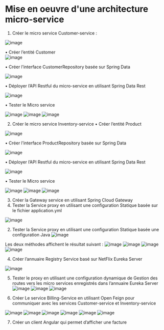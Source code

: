 # Mise en oeuvre d'une architecture micro-service
1. Créer le micro service Customer-service :

![image](https://github.com/KhalidMHASNI/Mise-en-oeuvre-d-une-architecture-micro-service/assets/82038554/2d0dc2aa-66b9-4b01-94d7-961357e3dee4)

• Créer l’entité Customer<br>
![image](https://github.com/KhalidMHASNI/Mise-en-oeuvre-d-une-architecture-micro-service/assets/82038554/b682cb6b-7d3e-46e7-a95b-2efe51b0d684)

• Créer l’interface CustomerRepository basée sur Spring Data 

![image](https://github.com/KhalidMHASNI/Mise-en-oeuvre-d-une-architecture-micro-service/assets/82038554/256aeff6-e356-47c8-b96c-62ba881cec60)

• Déployer l’API Restful du micro-service en utilisant Spring Data Rest 

![image](https://github.com/KhalidMHASNI/Mise-en-oeuvre-d-une-architecture-micro-service/assets/82038554/ac2639ca-b4fc-4aa2-a5db-1981c593e9a7)

• Tester le Micro service

![image](https://github.com/KhalidMHASNI/Mise-en-oeuvre-d-une-architecture-micro-service/assets/82038554/aa7a26ea-9479-43bc-9e5b-2b60e84cdc4e)
![image](https://github.com/KhalidMHASNI/Mise-en-oeuvre-d-une-architecture-micro-service/assets/82038554/ac1c1b7f-c3a9-4edf-bfa3-ef2cec932e7c)
![image](https://github.com/KhalidMHASNI/Mise-en-oeuvre-d-une-architecture-micro-service/assets/82038554/1c6318c7-195f-44e2-967f-9ae97635b5c0)

2. Créer le micro service Inventory-service 
• Créer l’entité Product 

![image](https://github.com/KhalidMHASNI/Mise-en-oeuvre-d-une-architecture-micro-service/assets/82038554/70154679-1f50-4086-93fa-26d2e5dd12a2)

• Créer l’interface ProductRepository basée sur Spring Data 

![image](https://github.com/KhalidMHASNI/Mise-en-oeuvre-d-une-architecture-micro-service/assets/82038554/8be1578c-e908-463c-9669-8a04e8409053)

• Déployer l’API Restful du micro-service en utilisant Spring Data Rest 

![image](https://github.com/KhalidMHASNI/Mise-en-oeuvre-d-une-architecture-micro-service/assets/82038554/1bb86559-642b-4ce2-8c6c-f65bf353208e)

• Tester le Micro service

![image](https://github.com/KhalidMHASNI/Mise-en-oeuvre-d-une-architecture-micro-service/assets/82038554/59fb2d66-367e-40f6-a136-1728998a6d76)
![image](https://github.com/KhalidMHASNI/Mise-en-oeuvre-d-une-architecture-micro-service/assets/82038554/eb9ab3ad-0712-467a-946b-464010f777d2)
![image](https://github.com/KhalidMHASNI/Mise-en-oeuvre-d-une-architecture-micro-service/assets/82038554/ec9ce931-20ca-4256-8ab8-ee8f5e7d3c95)

3. Créer la Gateway service en utilisant Spring Cloud Gateway
1. Tester la Service proxy en utilisant une configuration Statique basée sur le fichier application.yml

![image](https://github.com/KhalidMHASNI/Mise-en-oeuvre-d-une-architecture-micro-service/assets/82038554/2ed3da7c-f3d5-4b17-b5db-35d26070196a)

2. Tester la Service proxy en utilisant une configuration Statique basée une configuration Java
![image](https://github.com/KhalidMHASNI/Mise-en-oeuvre-d-une-architecture-micro-service/assets/82038554/7323f38d-6b56-46cf-abed-658ec6ff09f6)

Les deux méthodes affichent le résultat suivant :
![image](https://github.com/KhalidMHASNI/Mise-en-oeuvre-d-une-architecture-micro-service/assets/82038554/da280f65-2f14-433d-9c58-6cf353dc6aba)
![image](https://github.com/KhalidMHASNI/Mise-en-oeuvre-d-une-architecture-micro-service/assets/82038554/3cb0fd48-3b4b-4c00-a6db-afe21563edd6)
![image](https://github.com/KhalidMHASNI/Mise-en-oeuvre-d-une-architecture-micro-service/assets/82038554/d15168c2-0d47-4f97-b6dd-7bc8475485fb)
![image](https://github.com/KhalidMHASNI/Mise-en-oeuvre-d-une-architecture-micro-service/assets/82038554/b6335b1b-6af2-45f4-b920-0cc99367ea9f)

4. Créer l’annuaire Registry Service basé sur NetFlix Eureka Server

![image](https://github.com/KhalidMHASNI/Mise-en-oeuvre-d-une-architecture-micro-service/assets/82038554/c04cbbd8-a26f-4254-ac22-e3438ff0c3ea)


5. Tester le proxy en utilisant une configuration dynamique de Gestion des routes vers les micro services enregistrés dans l’annuaire Eureka Server
![image](https://github.com/KhalidMHASNI/Mise-en-oeuvre-d-une-architecture-micro-service/assets/82038554/8c826af5-9804-47e5-8ff5-062015948747)
![image](https://github.com/KhalidMHASNI/Mise-en-oeuvre-d-une-architecture-micro-service/assets/82038554/8db2998f-f5bb-4aca-94f1-44f4dcf6fbc9)
![image](https://github.com/KhalidMHASNI/Mise-en-oeuvre-d-une-architecture-micro-service/assets/82038554/790e63e9-61e1-49b4-b791-a8584bcee9c5)


6. Créer Le service Billing-Service en utilisant Open Feign pour communiquer avec les services Customer-service et Inventory-service

![image](https://github.com/KhalidMHASNI/Mise-en-oeuvre-d-une-architecture-micro-service/assets/82038554/1330edd1-6217-4fe4-b580-bdc8e67b0ba0)
![image](https://github.com/KhalidMHASNI/Mise-en-oeuvre-d-une-architecture-micro-service/assets/82038554/c686bfd6-386e-4c33-8e84-b63c34a5fd38)
![image](https://github.com/KhalidMHASNI/Mise-en-oeuvre-d-une-architecture-micro-service/assets/82038554/488c7dbf-1b2e-468a-a85c-ef878d4b6840)
![image](https://github.com/KhalidMHASNI/Mise-en-oeuvre-d-une-architecture-micro-service/assets/82038554/b33587e3-fb8a-4131-a6bc-67b225e61d7d)
![image](https://github.com/KhalidMHASNI/Mise-en-oeuvre-d-une-architecture-micro-service/assets/82038554/463f1f0a-8024-48b0-b113-7b76eaca1817)
![image](https://github.com/KhalidMHASNI/Mise-en-oeuvre-d-une-architecture-micro-service/assets/82038554/9558c203-39c4-4f5f-9feb-4e94c3b8b9dc)


7. Créer un client Angular qui permet d’afficher une facture
